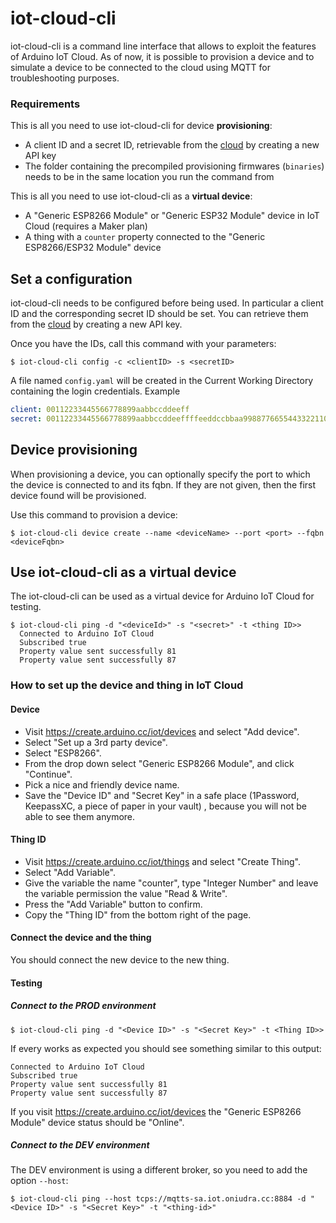 # iot-cloud-cli

iot-cloud-cli is a command line interface that allows to exploit the features of Arduino IoT Cloud. As of now, it is possible to provision a device and to simulate a device to be connected to the cloud using MQTT for troubleshooting purposes.

### Requirements

This is all you need to use iot-cloud-cli for device **provisioning**:
 * A client ID and a secret ID, retrievable from the [cloud](https://create.arduino.cc/iot/integrations) by creating a new API key
 * The folder containing the precompiled provisioning firmwares (`binaries`) needs to be in the same location you run the command from

This is all you need to use iot-cloud-cli as a **virtual device**:
 * A "Generic ESP8266 Module" or "Generic ESP32 Module" device in IoT Cloud (requires a Maker plan)
 * A thing with a `counter` property connected to the "Generic ESP8266/ESP32 Module" device 


## Set a configuration

iot-cloud-cli needs to be configured before being used. In particular a client ID and the corresponding secret ID should be set.
You can retrieve them from the [cloud](https://create.arduino.cc/iot/integrations) by creating a new API key.

Once you have the IDs, call this command with your parameters:

`$ iot-cloud-cli config -c <clientID> -s <secretID>`

A file named `config.yaml` will be created in the Current Working Directory containing the login credentials.
Example

```yaml
client: 00112233445566778899aabbccddeeff
secret: 00112233445566778899aabbccddeeffffeeddccbbaa99887766554433221100
```

## Device provisioning

When provisioning a device, you can optionally specify the port to which the device is connected to and its fqbn. If they are not given, then the first device found will be provisioned.

Use this command to provision a device:

`$ iot-cloud-cli device create --name <deviceName> --port <port> --fqbn <deviceFqbn>`


## Use iot-cloud-cli as a virtual device

The iot-cloud-cli can be used as a virtual device for Arduino IoT Cloud for testing.

```
$ iot-cloud-cli ping -d "<deviceId>" -s "<secret>" -t <thing ID>>
  Connected to Arduino IoT Cloud
  Subscribed true
  Property value sent successfully 81
  Property value sent successfully 87
```

### How to set up the device and thing in IoT Cloud

#### Device

 * Visit https://create.arduino.cc/iot/devices and select "Add device".
 * Select "Set up a 3rd party device".
 * Select "ESP8266". 
 * From the drop down select "Generic ESP8266 Module", and click "Continue".
 * Pick a nice and friendly device name.
 * Save the "Device ID" and "Secret Key" in a safe place (1Password, KeepassXC, a piece of paper in your vault) , because you will not be able to see them anymore.
  
#### Thing ID

 * Visit https://create.arduino.cc/iot/things and select "Create Thing".
 * Select "Add Variable".
 * Give the variable the name "counter", type "Integer Number" and leave the variable permission the value "Read & Write".
 * Press the "Add Variable" button to confirm.
 * Copy the "Thing ID" from the bottom right of the page.
 
#### Connect the device and the thing

You should connect the new device to the new thing.

#### Testing

##### Connect to the PROD environment

```shell
$ iot-cloud-cli ping -d "<Device ID>" -s "<Secret Key>" -t <Thing ID>>
```

If every works as expected you should see something similar to this output:
```
Connected to Arduino IoT Cloud
Subscribed true
Property value sent successfully 81
Property value sent successfully 87
```

If you visit https://create.arduino.cc/iot/devices the "Generic ESP8266 Module" device status should be "Online".

##### Connect to the DEV environment

The DEV environment is using a different broker, so you need to add the option `--host`:

```shell
$ iot-cloud-cli ping --host tcps://mqtts-sa.iot.oniudra.cc:8884 -d "<Device ID>" -s "<Secret Key>" -t "<thing-id>"
```
